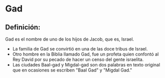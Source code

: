 # Gad

## Definición: 

Gad es el nombre de uno de los hijos de Jacob, que es, Israel.

* La familia de Gad se convirtió en una de las doce tribus de Israel.
* Otro hombre en la Biblia llamado Gad, fue un profeta quien confontó al Rey David por su pecado de hacer un censo del gente israelita.
* Las ciudades Baal-gad y Migdal-gad son dos palabras en texto original que en ocasiones se escriben "Baal Gad" y "Migdal Gad."

